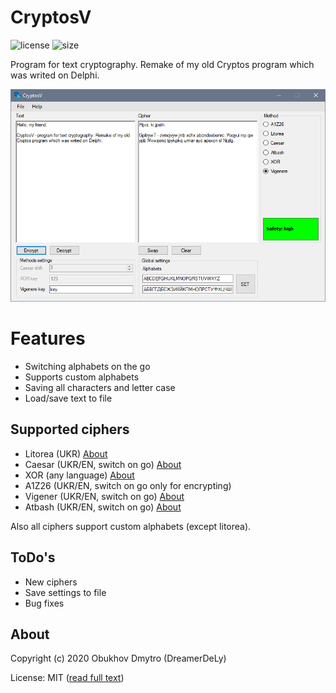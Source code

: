 # CryptosV
![license](https://img.shields.io/github/license/DreamerDeLy/CryptosV)
![size](https://img.shields.io/github/repo-size/DreamerDeLy/CryptosV)

Program for text cryptography. Remake of my old Cryptos program which was writed on Delphi.

![screenshot](screenshot.png)

# Features
- Switching alphabets on the go
- Supports custom alphabets
- Saving all characters and letter case
- Load/save text to file

## Supported ciphers
- Litorea (UKR) [About](https://uk.wikipedia.org/wiki/%D0%9B%D1%96%D1%82%D0%BE%D1%80%D0%B5%D1%8F)
- Caesar (UKR/EN, switch on go) [About](https://uk.wikipedia.org/wiki/%D0%A8%D0%B8%D1%84%D1%80_%D0%A6%D0%B5%D0%B7%D0%B0%D1%80%D1%8F)
- XOR (any language) [About](https://uk.wikipedia.org/wiki/%D0%A8%D0%B8%D1%84%D1%80_XOR)
- A1Z26 (UKR/EN, switch on go only for encrypting)
- Vigener (UKR/EN, switch on go) [About](https://uk.wikipedia.org/wiki/%D0%A8%D0%B8%D1%84%D1%80_%D0%92%D1%96%D0%B6%D0%B5%D0%BD%D0%B5%D1%80%D0%B0)
- Atbash (UKR/EN, switch on go) [About](https://uk.wikipedia.org/wiki/%D0%90%D1%82%D0%B1%D0%B0%D1%88)

Also all ciphers support custom alphabets (except litorea).

## ToDo's
- New ciphers
- Save settings to file
- Bug fixes

## About
Copyright (c) 2020 Obukhov Dmytro (DreamerDeLy)

License: MIT ([read full text](LICENSE))
